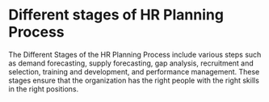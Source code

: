 # Different stages of HR Planning Process
The Different Stages of the HR Planning Process include various steps such as demand forecasting, supply forecasting, gap analysis, recruitment and selection, training and development, and performance management. These stages ensure that the organization has the right people with the right skills in the right positions.
